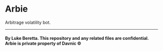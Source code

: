 # Arbie
Arbitrage volatility bot. 

---

#### By Luke Beretta. This repository and any related files are confidential. Arbie is private property of Davnic ©